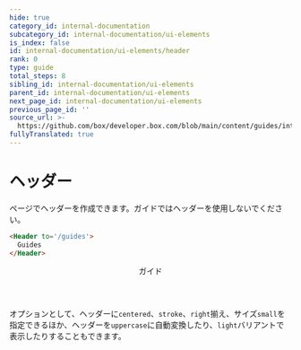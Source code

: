 ```yaml
---
hide: true
category_id: internal-documentation
subcategory_id: internal-documentation/ui-elements
is_index: false
id: internal-documentation/ui-elements/header
rank: 0
type: guide
total_steps: 8
sibling_id: internal-documentation/ui-elements
parent_id: internal-documentation/ui-elements
next_page_id: internal-documentation/ui-elements
previous_page_id: ''
source_url: >-
  https://github.com/box/developer.box.com/blob/main/content/guides/internal-documentation/ui-elements/header.md
fullyTranslated: true
---
```

<!-- does not need translation -->

# ヘッダー

ページでヘッダーを作成できます。ガイドではヘッダーを使用しないでください。

```html
<Header to='/guides'>
  Guides
</Header>
```

<H>

<Header to="/guides" stroke centered uppercase>

ガイド

</Header>

<H>

<Message>

オプションとして、ヘッダーに`centered`、`stroke`、`right`揃え、サイズ`small`を指定できるほか、ヘッダーを`uppercase`に自動変換したり、`light`バリアントで表示したりすることもできます。

</Message>
